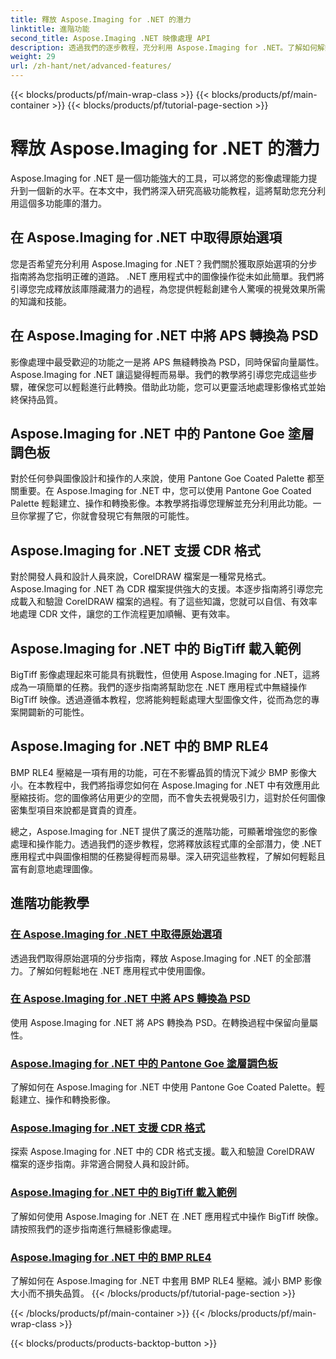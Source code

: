 ```yaml
---
title: 釋放 Aspose.Imaging for .NET 的潛力
linktitle: 進階功能
second_title: Aspose.Imaging .NET 映像處理 API
description: 透過我們的逐步教程，充分利用 Aspose.Imaging for .NET。了解如何解鎖原始選項並輕鬆處理影像。
weight: 29
url: /zh-hant/net/advanced-features/
---
```


{{< blocks/products/pf/main-wrap-class >}}
{{< blocks/products/pf/main-container >}}
{{< blocks/products/pf/tutorial-page-section >}}

# 釋放 Aspose.Imaging for .NET 的潛力


Aspose.Imaging for .NET 是一個功能強大的工具，可以將您的影像處理能力提升到一個新的水平。在本文中，我們將深入研究高級功能教程，這將幫助您充分利用這個多功能庫的潛力。

## 在 Aspose.Imaging for .NET 中取得原始選項

您是否希望充分利用 Aspose.Imaging for .NET？我們關於獲取原始選項的分步指南將為您指明正確的道路。 .NET 應用程式中的圖像操作從未如此簡單。我們將引導您完成釋放該庫隱藏潛力的過程，為您提供輕鬆創建令人驚嘆的視覺效果所需的知識和技能。

## 在 Aspose.Imaging for .NET 中將 APS 轉換為 PSD

影像處理中最受歡迎的功能之一是將 APS 無縫轉換為 PSD，同時保留向量屬性。 Aspose.Imaging for .NET 讓這變得輕而易舉。我們的教學將引導您完成這些步驟，確保您可以輕鬆進行此轉換。借助此功能，您可以更靈活地處理影像格式並始終保持品質。

## Aspose.Imaging for .NET 中的 Pantone Goe 塗層調色板

對於任何參與圖像設計和操作的人來說，使用 Pantone Goe Coated Palette 都至關重要。在 Aspose.Imaging for .NET 中，您可以使用 Pantone Goe Coated Palette 輕鬆建立、操作和轉換影像。本教學將指導您理解並充分利用此功能。一旦你掌握了它，你就會發現它有無限的可能性。

## Aspose.Imaging for .NET 支援 CDR 格式

對於開發人員和設計人員來說，CorelDRAW 檔案是一種常見格式。 Aspose.Imaging for .NET 為 CDR 檔案提供強大的支援。本逐步指南將引導您完成載入和驗證 CorelDRAW 檔案的過程。有了這些知識，您就可以自信、有效率地處理 CDR 文件，讓您的工作流程更加順暢、更有效率。

## Aspose.Imaging for .NET 中的 BigTiff 載入範例

BigTiff 影像處理起來可能具有挑戰性，但使用 Aspose.Imaging for .NET，這將成為一項簡單的任務。我們的逐步指南將幫助您在 .NET 應用程式中無縫操作 BigTiff 映像。透過遵循本教程，您將能夠輕鬆處理大型圖像文件，從而為您的專案開闢新的可能性。

## Aspose.Imaging for .NET 中的 BMP RLE4

BMP RLE4 壓縮是一項有用的功能，可在不影響品質的情況下減少 BMP 影像大小。在本教程中，我們將指導您如何在 Aspose.Imaging for .NET 中有效應用此壓縮技術。您的圖像將佔用更少的空間，而不會失去視覺吸引力，這對於任何圖像密集型項目來說都是寶貴的資產。

總之，Aspose.Imaging for .NET 提供了廣泛的進階功能，可顯著增強您的影像處理和操作能力。透過我們的逐步教程，您將釋放該程式庫的全部潛力，使 .NET 應用程式中與圖像相關的任務變得輕而易舉。深入研究這些教程，了解如何輕鬆且富有創意地處理圖像。
## 進階功能教學
### [在 Aspose.Imaging for .NET 中取得原始選項](./get-original-options/)
透過我們取得原始選項的分步指南，釋放 Aspose.Imaging for .NET 的全部潛力。了解如何輕鬆地在 .NET 應用程式中使用圖像。
### [在 Aspose.Imaging for .NET 中將 APS 轉換為 PSD](./convert-aps-to-psd/)
使用 Aspose.Imaging for .NET 將 APS 轉換為 PSD。在轉換過程中保留向量屬性。
### [Aspose.Imaging for .NET 中的 Pantone Goe 塗層調色板](./pantone-goe-coated-palette/)
了解如何在 Aspose.Imaging for .NET 中使用 Pantone Goe Coated Palette。輕鬆建立、操作和轉換影像。
### [Aspose.Imaging for .NET 支援 CDR 格式](./support-of-cdr-format/)
探索 Aspose.Imaging for .NET 中的 CDR 格式支援。載入和驗證 CorelDRAW 檔案的逐步指南。非常適合開發人員和設計師。
### [Aspose.Imaging for .NET 中的 BigTiff 載入範例](./bigtiff-load-example/)
了解如何使用 Aspose.Imaging for .NET 在 .NET 應用程式中操作 BigTiff 映像。請按照我們的逐步指南進行無縫影像處理。
### [Aspose.Imaging for .NET 中的 BMP RLE4](./bmp-rle4/)
了解如何在 Aspose.Imaging for .NET 中套用 BMP RLE4 壓縮。減小 BMP 影像大小而不損失品質。
{{< /blocks/products/pf/tutorial-page-section >}}

{{< /blocks/products/pf/main-container >}}
{{< /blocks/products/pf/main-wrap-class >}}

{{< blocks/products/products-backtop-button >}}
